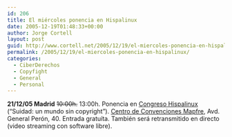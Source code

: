```yaml
---
id: 206
title: El miércoles ponencia en Hispalinux
date: 2005-12-19T01:48:33+00:00
author: Jorge Cortell
layout: post
guid: http://www.cortell.net/2005/12/19/el-miercoles-ponencia-en-hispalinux/
permalink: /2005/12/19/el-miercoles-ponencia-en-hispalinux/
categories:
  - CiberDerechos
  - Copyfight
  - General
  - Personal
---
```

**21/12/05 Madrid** <s>10:00h.</s> 13:00h. Ponencia en [Congreso Hispalinux](http://congreso.hispalinux.es/edicion/2005/index.php?idioma=es) (&#8220;Suidad: un mundo sin copyright&#8221;). [Centro de Convenciones Mapfre](http://www.ccmapfre.com/madrid/informa.htm), Avd. General Perón, 40. Entrada gratuí­ta. También será retransmitido en directo (video streaming con software libre).